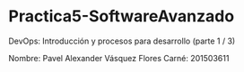 # Practica5-SoftwareAvanzado
DevOps: Introducción y procesos para desarrollo (parte 1 / 3)

Nombre: Pavel Alexander Vásquez Flores
Carné: 201503611